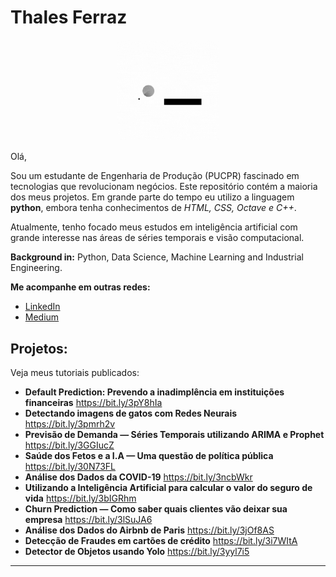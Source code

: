 # Thales Ferraz
<p align="center"><img alt="Colaboratory logo" width="32%" src="https://github.com/FerrazThales/FerrazThales/blob/main/logo_gif.gif?raw=true"></p>

<p> Olá,</p>

<p>Sou um estudante de Engenharia de Produção (PUCPR) fascinado em tecnologias que revolucionam negócios. Este repositório contém a maioria dos meus projetos. Em grande parte do tempo eu utilizo a linguagem <strong>python</strong>, embora tenha conhecimentos de <i>HTML, CSS, Octave e C++</i>.</p>

<p>Atualmente, tenho focado meus estudos em inteligência artificial com grande interesse nas áreas de séries temporais e visão computacional.</p>


</font>
<p></p>

**Background in:** Python, Data Science, Machine Learning and Industrial Engineering.

**Me acompanhe em outras redes:**
* [LinkedIn](https://www.linkedin.com/in/thalesdefreitasferraz/)
* [Medium](https://thalesferraz.medium.com/)


## Projetos:
Veja meus tutoriais publicados:

* **Default Prediction: Prevendo a inadimplência em instituições financeiras** https://bit.ly/3pY8hIa
* **Detectando imagens de gatos com Redes Neurais** https://bit.ly/3pmrh2v
* **Previsão de Demanda — Séries Temporais utilizando ARIMA e Prophet** https://bit.ly/3GGIucZ
* **Saúde dos Fetos e a I.A — Uma questão de política pública** https://bit.ly/30N73FL
* **Análise dos Dados da COVID-19** https://bit.ly/3ncbWkr
* **Utilizando a Inteligência Artificial para calcular o valor do seguro de vida** https://bit.ly/3bIGRhm
* **Churn Prediction — Como saber quais clientes vão deixar sua empresa** https://bit.ly/3lSuJA6
* **Análise dos Dados do Airbnb de Paris** https://bit.ly/3jOf8AS
* **Detecção de Fraudes em cartões de crédito** https://bit.ly/3i7WItA
* **Detector de Objetos usando Yolo** https://bit.ly/3yyl7i5

---

